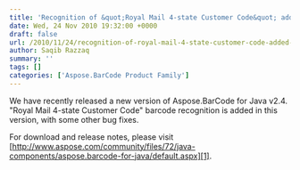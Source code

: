 ```yaml
---
title: 'Recognition of &quot;Royal Mail 4-state Customer Code&quot; added in Aspose.BarCode for Java'
date: Wed, 24 Nov 2010 19:32:00 +0000
draft: false
url: /2010/11/24/recognition-of-royal-mail-4-state-customer-code-added-in-aspose-barcode-for-java/
author: Saqib Razzaq
summary: ''
tags: []
categories: ['Aspose.BarCode Product Family']
---
```


We have recently released a new version of Aspose.BarCode for Java v2.4. "Royal Mail 4-state Customer Code" barcode recognition is added in this version, with some other bug fixes.  
  
For download and release notes, please visit [http://www.aspose.com/community/files/72/java-components/aspose.barcode-for-java/default.aspx][1].




[1]: http://www.aspose.com/community/files/72/java-components/aspose.barcode-for-java/default.aspx




